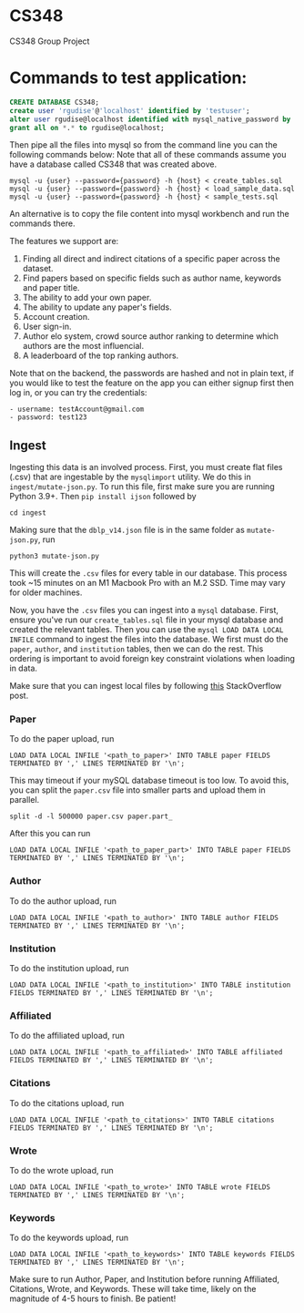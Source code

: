 # CS348
CS348 Group Project

# Commands to test application:

```SQL
CREATE DATABASE CS348;
create user 'rgudise'@'localhost' identified by 'testuser';
alter user rgudise@localhost identified with mysql_native_password by 'testuser';
grant all on *.* to rgudise@localhost;
```

Then pipe all the files into mysql so from the command line you can the following commands below:
Note that all of these commands assume you have a database called CS348 that was created above.
```
mysql -u {user} --password={password} -h {host} < create_tables.sql
mysql -u {user} --password={password} -h {host} < load_sample_data.sql
mysql -u {user} --password={password} -h {host} < sample_tests.sql
```

An alternative is to copy the file content into mysql workbench and run the commands there.

The features we support are:

1. Finding all direct and indirect citations of a specific paper across the dataset.
2. Find papers based on specific fields such as author name, keywords and paper title.
3. The ability to add your own paper.
4. The ability to update any paper's fields.
5. Account creation.
6. User sign-in.
7. Author elo system, crowd source author ranking to determine which authors are the most influencial.
8. A leaderboard of the top ranking authors. 

 Note that on the backend, the passwords are hashed and not in plain text, if you would like to test the feature on the app you can either signup first then log in, or you can try the credentials:
 
    - username: testAccount@gmail.com 
    - password: test123

## Ingest

Ingesting this data is an involved process. First, you must create flat files (.csv) that are ingestable by the `mysqlimport` utility. We do this in `ingest/mutate-json.py`.
To run this file, first make sure you are running Python 3.9+. Then `pip install ijson` followed by
```
cd ingest
```
Making sure that the `dblp_v14.json` file is in the same folder as `mutate-json.py`, run
```
python3 mutate-json.py
```
This will create the `.csv` files for every table in our database. This process took ~15 minutes on an M1 Macbook Pro with an M.2 SSD. Time may vary for older machines.

Now, you have the `.csv` files you can ingest into a `mysql` database. First, ensure you've run our `create_tables.sql` file in your mysql database and created the relevant tables.
Then you can use the `mysql LOAD DATA LOCAL INFILE` command to ingest the files into the database. We first must do the `paper`, `author`, and `institution` tables, then we can do the rest. This ordering
is important to avoid foreign key constraint violations when loading in data.

Make sure that you can ingest local files by following [this](https://stackoverflow.com/questions/59993844/error-loading-local-data-is-disabled-this-must-be-enabled-on-both-the-client) StackOverflow post.


### Paper
To do the paper upload, run
```
LOAD DATA LOCAL INFILE '<path_to_paper>' INTO TABLE paper FIELDS TERMINATED BY ',' LINES TERMINATED BY '\n';

```
This may timeout if your mySQL database timeout is too low. To avoid this, you can split the `paper.csv` file into smaller parts and upload them in parallel.
```
split -d -l 500000 paper.csv paper.part_
```
After this you can run
```
LOAD DATA LOCAL INFILE '<path_to_paper_part>' INTO TABLE paper FIELDS TERMINATED BY ',' LINES TERMINATED BY '\n';
```

### Author
To do the author upload, run
```
LOAD DATA LOCAL INFILE '<path_to_author>' INTO TABLE author FIELDS TERMINATED BY ',' LINES TERMINATED BY '\n';

```

### Institution
To do the institution upload, run
```
LOAD DATA LOCAL INFILE '<path_to_institution>' INTO TABLE institution FIELDS TERMINATED BY ',' LINES TERMINATED BY '\n';

```

### Affiliated
To do the affiliated upload, run
```
LOAD DATA LOCAL INFILE '<path_to_affiliated>' INTO TABLE affiliated FIELDS TERMINATED BY ',' LINES TERMINATED BY '\n';

```

### Citations
To do the citations upload, run
```
LOAD DATA LOCAL INFILE '<path_to_citations>' INTO TABLE citations FIELDS TERMINATED BY ',' LINES TERMINATED BY '\n';
```

### Wrote
To do the wrote upload, run
```
LOAD DATA LOCAL INFILE '<path_to_wrote>' INTO TABLE wrote FIELDS TERMINATED BY ',' LINES TERMINATED BY '\n';
```

### Keywords
To do the keywords upload, run
```
LOAD DATA LOCAL INFILE '<path_to_keywords>' INTO TABLE keywords FIELDS TERMINATED BY ',' LINES TERMINATED BY '\n';
```

Make sure to run Author, Paper, and Institution before running Affiliated, Citations, Wrote, and Keywords. These will take time, likely on the magnitude of 4-5 hours to finish. Be patient!
